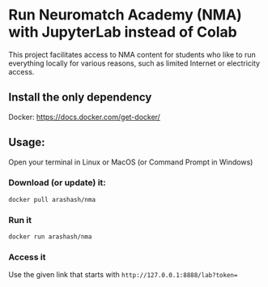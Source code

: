 # Run Neuromatch Academy (NMA) with JupyterLab instead of Colab
This project facilitates access to NMA content for students who like to run everything locally for various reasons, such as limited Internet or electricity access.

##  Install the only dependency
Docker: https://docs.docker.com/get-docker/

## Usage:
Open your terminal in Linux or MacOS (or Command Prompt in Windows)
### Download (or update) it:
``docker pull arashash/nma``

### Run it
``docker run arashash/nma``

### Access it
Use the given link that starts with `http://127.0.0.1:8888/lab?token=`
